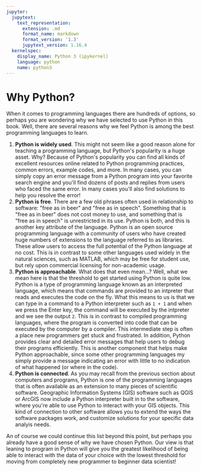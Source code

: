 ```yaml
---
jupyter:
  jupytext:
    text_representation:
      extension: .md
      format_name: markdown
      format_version: '1.3'
      jupytext_version: 1.16.4
  kernelspec:
    display_name: Python 3 (ipykernel)
    language: python
    name: python3
---
```


# Why Python?

When it comes to programming languages there are hundreds of options, so perhaps you are wondering why we have selected to use Python in this book. Well, there are several reasons why we feel Python is among the best programming languages to learn.

1. **Python is widely used**. This might not seem like a good reason alone for teaching a programming language, but Python's popularity is a huge asset. Why? Because of Python's popularity you can find all kinds of excellent resources online related to Python programming practices, common errors, example codes, and more. In many cases, you can simply copy an error message from a Python program into your favorite search engine and you'll find dozens of posts and replies from users who faced the same error. In many cases you'll also find solutions to help you resolve the error!
2. **Python is free**. There are a few old phrases often used in relationship to software: "free as in beer" and "free as in speech". Something that is "free as in beer" does not cost money to use, and something that is "free as in speech" is unrestricted in its use. Python is both, and this is another key attribute of the language. Python is an open source programming language with a community of users who have created huge numbers of extensions to the language referred to as libraries. These allow users to access the full potential of the Python language at no cost. This is in contrast to some other languages used widely in the natural sciences, such as MATLAB, which may be free for student use, but rely upon commercial licensing for non-academic usage.
3. **Python is approachable**. What does that even mean...? Well, what we mean here is that the threshold to get started using Python is quite low. Python is a type of programming language known as an interpreted language, which means that commands are provided to an intpreter that reads and executes the code on the fly. What this means to us is that we can type in a command to a Python interpreter such as `1 + 1` and when we press the Enter key, the command will be executed by the intpreter and we see the output `2`. This is in contrast to compiled programming languages, where the program is converted into code that can be executed by the computer by a compiler. This intermediate step is often a place new programmers get stuck and frustrated. In addition, Python provides clear and detailed error messages that help users to debug their programs efficiently. This is another component that helps make Python approachable, since some other programming languages my simply provide a message indicating an error with little to no indication of what happened (or where in the code).
4. **Python is connected**. As you may recall from the previous section about computers and programs, Python is one of the programming languages that is often available as an extension to many pieces of scientific software. Geographic Information Systems (GIS) software such as QGIS or ArcGIS now include a Python interpreter built in to the software, where you're able to use Python to interact with your GIS objects. This kind of connection to other software allows you to extend the ways the software packages work, and customize solutions for your specific data analyis needs.

An of course we could continue this list beyond this point, but perhaps you already have a good sense of why we have chosen Python. Our view is that leaning to program in Python will give you the greatest likelihood of being able to interact with the data of your choice with the lowest threshold for moving from completely new programmer to beginner data scientist!
